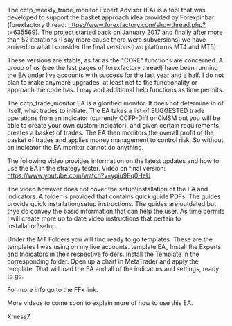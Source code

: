 The ccfp_weekly_trade_monitor Expert Advisor (EA) is a tool that was developed to support the basket approach idea provided by Forexpinbar (forexfactory thread: https://www.forexfactory.com/showthread.php?t=635569).  The project started back on January 2017 and finally after more than 52 iterations (I say more cause there were subversions) we have arrived to what I consider the final versions(two platforms MT4 and MT5).

These versions are stable, as far as the "CORE" functions are concerned. A group of us (see the last pages of forexfactory thread) have been running the EA under live accounts with success for the last year and a half.   I do not plan to make anymore upgrades, at least not to the functionality or approach the code has.  I may add additional help functions as time permits.

The ccfp_trade_monitor EA is a glorified monitor.   It does not determine in of itself, what trades to initiate.  The EA takes a list of SUGGESTED trade operations from an indicator (currently CCFP-Diff or CMSM but you will be able to create your own custom indicator), and given certain requirements, creates a basket of trades.   The EA then monitors the overall profit of the basket of trades and applies money management to control risk.  So without an indicator the EA monitor cannot do anything.

The following video provides information on the latest updates and how to use the EA in the strategy tester. 
Video on final version: https://www.youtube.com/watch?v=yqiu9Eq0HeU

The video however does not cover the setup\installation of the EA and indicators. A folder is provided that contains quick guide PDFs.  The guides provide quick installation/setup instructions.  The guides are outdated but thye do convey the basic information that can help the user.  As time permits I will create more up to date video instructions that pertain to installation\setup.

Under the MT Folders you will find ready to go templates.  These are the templates I was using on my live accounts.
template EA_
Install the Experts and Indicators in their respective folders.  Install the Template in the corresponding folder.
Open up a chart in MetaTrader and apply the template.  That will load the EA and all of the indicators and settings, ready to go.

For more info go to the FFx link.

More videos to come soon to explain more of how to use this EA.

Xmess7
